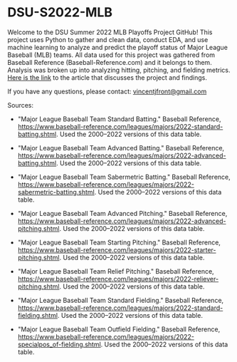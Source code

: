# DSU-S2022-MLB

Welcome to the DSU Summer 2022 MLB Playoffs Project GitHub! This project uses Python to 
gather and clean data, conduct EDA, and use machine learning to analyze and predict the playoff status 
of Major League Baseball (MLB) teams. All data used for this project was gathered from 
Baseball Reference (Baseball-Reference.com) and it belongs to them. Analysis was broken up 
into analyzing hitting, pitching, and fielding metrics. [Here is the link](https://medium.com/@ucladsu/predicting-mlb-playoff-teams-from-their-yearly-statistics-2fc058f163af) to the article that discusses the project and findings. 

If you have any questions, please contact: vincentjfront@gmail.com

Sources:

* "Major League Baseball Team Standard Batting."  Baseball Reference, https://www.baseball-reference.com/leagues/majors/2022-standard-batting.shtml. Used the 2000–2022 versions of this data table.
 
* "Major League Baseball Team Advanced Batting." Baseball Reference, https://www.baseball-reference.com/leagues/majors/2022-advanced-batting.shtml. Used the 2000–2022 versions of this data table.

* "Major League Baseball Team Sabermetric Batting." Baseball Reference, https://www.baseball-reference.com/leagues/majors/2022-sabermetric-batting.shtml. Used the 2000–2022 versions of this data table.

* "Major League Baseball Team Advanced Pitching." Baseball Reference, https://www.baseball-reference.com/leagues/majors/2022-advanced-pitching.shtml. Used the 2000–2022 versions of this data table.

* "Major League Baseball Team Starting Pitching." Baseball Reference, https://www.baseball-reference.com/leagues/majors/2022-starter-pitching.shtml. Used the 2000–2022 versions of this data table.

* "Major League Baseball Team Relief Pitching." Baseball Reference, https://www.baseball-reference.com/leagues/majors/2022-reliever-pitching.shtml. Used the 2000–2022 versions of this data table.

* "Major League Baseball Team Standard Fielding." Baseball Reference, https://www.baseball-reference.com/leagues/majors/2022-standard-fielding.shtml. Used the 2000–2022 versions of this data table.

* "Major League Baseball Team Outfield Fielding." Baseball Reference, https://www.baseball-reference.com/leagues/majors/2022-specialpos_of-fielding.shtml. Used the 2000–2022 versions of this data table.
